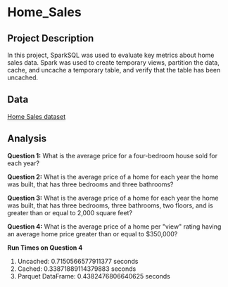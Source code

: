 # Home_Sales

## Project Description
In this project, SparkSQL was used to evaluate key metrics about home sales data. Spark was used to create temporary views, partition the data, cache, and uncache a temporary table, and verify that the table has been uncached. 

## Data
[Home Sales dataset](https://2u-data-curriculum-team.s3.amazonaws.com/dataviz-classroom/v1.2/22-big-data/home_sales_revised.csv)

## Analysis
**Question 1:** What is the average price for a four-bedroom house sold for each year? 


**Question 2:** What is the average price of a home for each year the home was built, that has three bedrooms and three bathrooms? 


**Question 3:** What is the average price of a home for each year the home was built, that has three bedrooms, three bathrooms, two floors, and is greater than or equal to 2,000 square feet?


**Question 4:** What is the average price of a home per "view" rating having an average home price greater than or equal to $350,000?


**Run Times on Question 4**
1. Uncached: 0.7150566577911377 seconds
2. Cached: 0.33871889114379883 seconds
3. Parquet DataFrame: 0.4382476806640625 seconds
